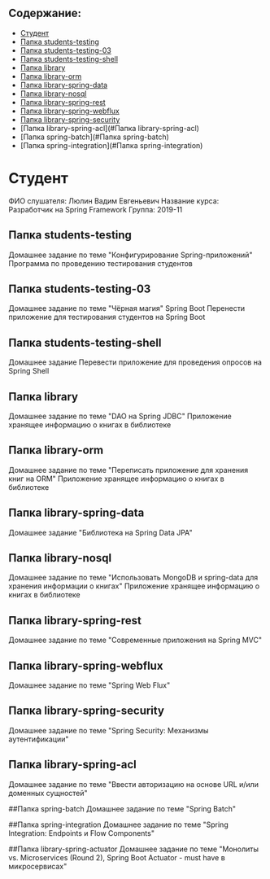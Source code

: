 <?xml version="1.0" encoding="UTF-8"?>
<module type="JAVA_MODULE" version="4" />

## Содержание:
* [Студент](#Студент)
* [Папка students-testing](#Папка-students-testing)
* [Папка students-testing-03](#Папка-students-testing-03)
* [Папка students-testing-shell](#Папка-students-testing-shell)
* [Папка library](#Папка-library)
* [Папка library-orm](#Папка-library-orm)
* [Папка library-spring-data](#Папка-library-spring-data)
* [Папка library-nosql](#Папка-library-nosql)
* [Папка library-spring-rest](#Папка-library-spring-rest)
* [Папка library-spring-webflux](#Папка-library-spring-webflux)
* [Папка library-spring-security](#Папка-library-spring-security)
* [Папка library-spring-acl](#Папка library-spring-acl)
* [Папка spring-batch](#Папка spring-batch)
* [Папка spring-integration](#Папка spring-integration)

# Студент
ФИО слушателя: Люлин Вадим Евгеньевич
Название курса: Разработчик на Spring Framework
Группа: 2019-11

## Папка students-testing
Домашнее задание по теме "Конфигурирование Spring-приложений"
Программа по проведению тестирования студентов

## Папка students-testing-03
Домашнее задание по теме "Чёрная магия" Spring Boot
Перенести приложение для тестирования студентов на Spring Boot

## Папка students-testing-shell
Домашнее задание
Перевести приложение для проведения опросов на Spring Shell

## Папка library
Домашнее задание по теме "DAO на Spring JDBC"
Приложение хранящее информацию о книгах в библиотеке

## Папка library-orm
Домашнее задание по теме "Переписать приложение для хранения книг на ORM"
Приложение хранящее информацию о книгах в библиотеке

## Папка library-spring-data
Домашнее задание "Библиотека на Spring Data JPA"

## Папка library-nosql
Домашнее задание по теме "Использовать MongoDB и spring-data для хранения информации о книгах"
Приложение хранящее информацию о книгах в библиотеке

## Папка library-spring-rest
Домашнее задание по теме "Современные приложения на Spring MVC"

## Папка library-spring-webflux
Домашнее задание по теме "Spring Web Flux"

## Папка library-spring-security
Домашнее задание по теме "Spring Security: Механизмы аутентификации"

## Папка library-spring-acl
Домашнее задание по теме "Ввести авторизацию на основе URL и/или доменных сущностей"

##Папка spring-batch
Домашнее задание по теме "Spring Batch"

##Папка spring-integration
Домашнее задание по теме "Spring Integration: Endpoints и Flow Components"

##Папка library-spring-actuator
Домашнее задание по теме "Монолиты vs. Microservices (Round 2), Spring Boot Actuator - must have в микросервисах"
